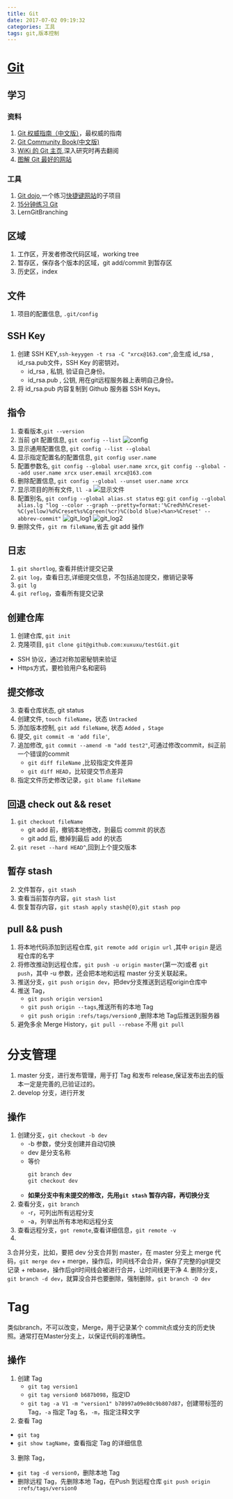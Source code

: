 ```yaml
---
title: Git
date: 2017-07-02 09:19:32
categories: 工具
tags: git,版本控制
---
```

 # [Git](https://git-for-windows.github.io/)
## 学习
### 资料
1. [Git 权威指南（中文版）](http://git0scm.com/book/zh/v1/)，最权威的指南
2. [Git Community Book(中文版)](htp://gitbook.liiuhui998.com/)
3. [WiKi 的 Git 主页](https://git.wiki.kernel.or/index.php/Main_page/),深入研究时再去翻阅
4. [图解 Git 最好的网站](http://marklodoto.github.io/visual-git-guide/index-zh-cn.html)

### 工具
1. [Git dojo](https://www.shortcutfoo.com/app/dojos/git),一个练习[快捷键网站](https://www.shortcutfoo.com/)的子项目
2. [15分钟练习 Git](https://try.github.io/levels/1/challenges/1)
3. LernGitBranching

## 区域
1. 工作区，开发者修改代码区域，working tree
2. 暂存区，保存各个版本的区域，git add/commit 到暂存区
3. 历史区，index

## 文件
1. 项目的配置信息, `.git/config`


## SSH Key
1. 创建 SSH KEY,`ssh-keyygen -t rsa -C "xrcx@163.com"`,会生成 id_rsa , id_rsa.pub文件，SSH Key 的密钥对。
    + id_rsa , 私钥, 验证自己身份。
    + id_rsa.pub , 公钥, 用在git远程服务器上表明自己身份。
2. 将 id_rsa.pub 内容复制到 Github 服务器 SSH Keys。

## 指令
1. 查看版本,`git --version`
2. 当前 git 配置信息, `git config --list`
    ![config](Git/config.png)
3. 显示通用配置信息, `git config --list --global`
4. 显示指定配置名的配置信息, `git config user.name`
5. 配置参数名, `git config --global user.name xrcx`,
               `git config --global --add user.name xrcx user.email xrcx@163.com`
6. 删除配置信息, `git config --global --unset user.name xrcx`
7. 显示项目的所有文件, `ll -a`
    ![显示文件](Git/显示文件.png)
8. 配置别名, `git config --global alias.st status`
   eg: `git config --global alias.lg "log --color --graph --pretty=format:'%Cred%h%Creset-%C(yellow)%d%Creset%s%Cgreen(%cr)%C(bold blue)<%an>%Creset' --abbrev-commit"`
    ![git_log1](Git/git_log1.png)
    ![git_log2](Git/git_log2.png)
9. 删除文件，`git rm fileName`,省去 git add 操作

## 日志
1. `git shortlog`, 查看并统计提交记录
2. `git log`，查看日志,详细提交信息，不包括追加提交，撤销记录等
3. `git lg`
4. `git reflog`，查看所有提交记录


## 创建仓库
1. 创建仓库, `git init`
2. 克隆项目, `git clone git@github.com:xuxuxu/testGit.git` 
- SSH 协议，通过对称加密秘钥来验证
- Https方式，要检验用户名和密码

## 提交修改
3. 查看仓库状态, git status
4. 创建文件, `touch fileName`，状态 `Untracked`
5. 添加版本控制, `git add fileName`, 状态 `Added` ，`Stage`
6. 提交, `git commit -m 'add file'`,
7. 追加修改, `git commit --amend -m "add test2"`,可通过修改commit，纠正前一个错误的commit
    + `git diff fileName` ,比较指定文件差异
    + `git diff HEAD`，比较提交节点差异
9. 指定文件历史修改记录，`git blame fileName`

## 回退 check out && reset
1. `git checkout fileName`
    + git add 前，撤销本地修改，到最后 commit 的状态
    + git add 后, 撤掉到最后 add 的状态
2. `git reset --hard HEAD^`,回到上个提交版本

## 暂存 stash
2. 文件暂存，`git stash`
3. 查看当前暂存内容，`git stash list`
4. 恢复暂存内容，`git stash apply stash@{0}`,`git stash pop`

## pull && push
1. 将本地代码添加到远程仓库, `git remote add origin url` ,其中 `origin` 是远程仓库的名字
2. 将修改推动到远程仓库，`git push -u origin master`(第一次)或者 `git push`，其中 -u 参数，还会把本地和远程 master 分支关联起来。
3. 推送分支，`git push origin dev`，把dev分支推送到远程origin仓库中
4. 推送 Tag，
    + `git push origin version1`
    + `git push origin --tags`,推送所有的本地 Tag 
    + `git push origin :refs/tags/version0` ,删除本地 Tag后推送到服务器
5. 避免多余 Merge History，`git pull --rebase` 不用 `git pull` 

# 分支管理
1. master 分支，进行发布管理，用于打 Tag 和发布 release,保证发布出去的版本一定是完善的,已验证过的。
2. develop 分支，进行开发

## 操作
1. 创建分支，`git checkout -b dev`
    + -b 参数，使分支创建并自动切换
    + dev 是分支名称
    + 等价 
        ``` java
        git branch dev
        git checkout dev
        ```
    + **如果分支中有未提交的修改，先用`git stash` 暂存内容，再切换分支**
2. 查看分支，`git branch`
    + -r，可列出所有远程分支
    + -a，列举出所有本地和远程分支
3. 查看远程分支，`got remote`,查看详细信息，`git remote -v`
4. 
3.合并分支，比如，要把 dev 分支合并到 master，在 master 分支上 merge 代码，`git merge dev`
    + merge，操作后，时间线不会合并，保存了完整的git提交记录
    + rebase，操作后git时间线会被进行合并，让时间线更干净
4. 删除分支，`git branch -d dev`，就算没合并也要删除，强制删除，`git branch -D dev`

# Tag
类似branch，不可以改变，Merge，用于记录某个 commit点或分支的历史快照。通常打在Master分支上，以保证代码的准确性。

## 操作
1. 创建 Tag
    + `git tag version1`
    + `git tag version0 b687b098`，指定ID
    + `git tag -a V1 -m "version1" b78997a09e80c9b807d87`，创建带标签的 Tag，`-a` 指定 Tag 名，`-m`，指定注释文字
2. 查看 Tag
- `git tag`
- `git show tagName`，查看指定 Tag 的详细信息
3. 删除 Tag，
- `git tag -d version0`，删除本地 Tag
-  删除远程 Tag，先删除本地 Tag，在Push 到远程仓库 `git push origin :refs/tags/version0`

